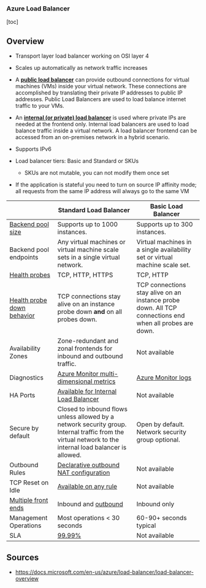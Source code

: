### Azure Load Balancer

[toc]

## Overview


- Transport layer load balancer working on OSI layer 4

- Scales up automatically as network traffic increases

- A **[public load balancer](https://docs.microsoft.com/en-us/azure/load-balancer/components#frontend-ip-configurations)** can provide outbound connections for virtual machines (VMs) inside your virtual network. These connections are accomplished by translating  their private IP addresses to public IP addresses. Public Load Balancers are used to load balance internet traffic to your VMs.

- An **[internal (or private) load balancer](https://docs.microsoft.com/en-us/azure/load-balancer/components#frontend-ip-configurations)** is used where private IPs are needed at the frontend only. Internal  load balancers are used to load balance traffic inside a virtual  network. A load balancer frontend can be accessed from an on-premises  network in a hybrid scenario.

- Supports IPv6

- Load balancer tiers: Basic and Standard or SKUs

  - SKUs  are not mutable, you can not modify them once set

- If the application is stateful you need to turn on source IP affinity mode; all requests from the same IP address will always go to the same VM

  

|                                                              | Standard Load Balancer                                       | Basic Load Balancer                                          |
| ------------------------------------------------------------ | ------------------------------------------------------------ | ------------------------------------------------------------ |
| [Backend pool size](https://docs.microsoft.com/en-us/azure/azure-resource-manager/management/azure-subscription-service-limits#load-balancer) | Supports up to 1000 instances.                               | Supports up to 300 instances.                                |
| Backend pool endpoints                                       | Any virtual machines or virtual machine scale sets in a single virtual network. | Virtual machines in a single availability set or virtual machine scale set. |
| [Health probes](https://docs.microsoft.com/en-us/azure/load-balancer/load-balancer-custom-probe-overview#types) | TCP, HTTP, HTTPS                                             | TCP, HTTP                                                    |
| [Health probe down behavior](https://docs.microsoft.com/en-us/azure/load-balancer/load-balancer-custom-probe-overview#probedown) | TCP connections stay alive on an instance probe down **and** on all probes down. | TCP connections stay alive on an instance probe down. All TCP connections end when all probes are down. |
| Availability Zones                                           | Zone-redundant and zonal frontends for inbound and outbound traffic. | Not available                                                |
| Diagnostics                                                  | [Azure Monitor multi-dimensional metrics](https://docs.microsoft.com/en-us/azure/load-balancer/load-balancer-standard-diagnostics) | [Azure Monitor logs](https://docs.microsoft.com/en-us/azure/load-balancer/load-balancer-monitor-log) |
| HA Ports                                                     | [Available for Internal Load Balancer](https://docs.microsoft.com/en-us/azure/load-balancer/load-balancer-ha-ports-overview) | Not available                                                |
| Secure by default                                            | Closed to inbound flows unless allowed by a network security group.  Internal traffic from the virtual network to the internal load balancer  is allowed. | Open by default. Network security group optional.            |
| Outbound Rules                                               | [Declarative outbound NAT configuration](https://docs.microsoft.com/en-us/azure/load-balancer/load-balancer-outbound-rules-overview) | Not available                                                |
| TCP Reset on Idle                                            | [Available on any rule](https://docs.microsoft.com/en-us/azure/load-balancer/load-balancer-tcp-reset) | Not available                                                |
| [Multiple front ends](https://docs.microsoft.com/en-us/azure/load-balancer/load-balancer-multivip-overview) | Inbound and [outbound](https://docs.microsoft.com/en-us/azure/load-balancer/load-balancer-outbound-connections) | Inbound only                                                 |
| Management Operations                                        | Most operations < 30 seconds                                 | 60-90+ seconds typical                                       |
| SLA                                                          | [99.99%](https://azure.microsoft.com/support/legal/sla/load-balancer/v1_0/) | Not available                                                |



## Sources

- https://docs.microsoft.com/en-us/azure/load-balancer/load-balancer-overview

